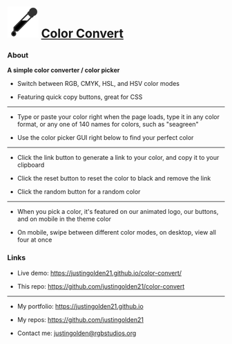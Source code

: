 # <img src="img/logo-moving.svg" width="72px"> [Color Convert](https://justingolden21.github.io/color-convert/)

### About

**A simple color converter / color picker**

- Switch between RGB, CMYK, HSL, and HSV color modes

- Featuring quick copy buttons, great for CSS

<hr>

- Type or paste your color right when the page loads, type it in any color format, or any one of 140 names for colors, such as "seagreen"

- Use the color picker GUI right below to find your perfect color

<hr>

- Click the link button to generate a link to your color, and copy it to your clipboard

- Click the reset button to reset the color to black and remove the link

- Click the random button for a random color

<hr>

- When you pick a color, it's featured on our animated logo, our buttons, and on mobile in the theme color

- On mobile, swipe between different color modes, on desktop, view all four at once

### Links

- Live demo: https://justingolden21.github.io/color-convert/

- This repo: https://github.com/justingolden21/color-convert

<hr>

- My portfolio: https://justingolden21.github.io

- My repos: https://github.com/justingolden21

- Contact me: [justingolden@rgbstudios.org](mailto:justingolden@rgbstudios.org)

